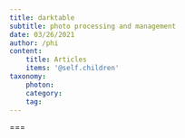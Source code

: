 ```yaml
---
title: darktable
subtitle: photo processing and management
date: 03/26/2021
author: /phi
content:
    title: Articles
    items: '@self.children'
taxonomy:
    photon:
    category: 
    tag: 
---
```




===


